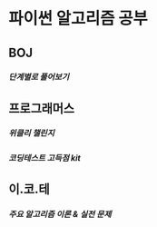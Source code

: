 <h1> 파이썬 알고리즘 공부 </h1>

<h2>BOJ</h2>
<h5>단계별로 풀어보기</h5>

<h2>프로그래머스</h2>
<h5>위클리 챌린지</h5>
<h5>코딩테스트 고득점 kit</h5>

<h2>이.코.테</h2>
<h5>주요 알고리즘 이론 & 실전 문제</h5>
